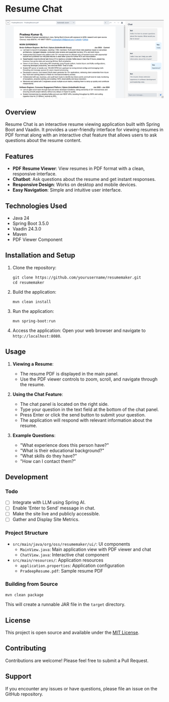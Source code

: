 # Resume Chat

![Site Screenshot](assets/img.png)

## Overview

Resume Chat is an interactive resume viewing application built with Spring Boot and Vaadin. It provides a user-friendly interface for viewing resumes in PDF format along with an interactive chat feature that allows users to ask questions about the resume content.

## Features

- **PDF Resume Viewer**: View resumes in PDF format with a clean, responsive interface.
- **Chatbot**: Ask questions about the resume and get instant responses.
- **Responsive Design**: Works on desktop and mobile devices.
- **Easy Navigation**: Simple and intuitive user interface.

## Technologies Used

- Java 24
- Spring Boot 3.5.0
- Vaadin 24.3.0
- Maven
- PDF Viewer Component

## Installation and Setup

1. Clone the repository:
   ```
   git clone https://github.com/yourusername/resumemaker.git
   cd resumemaker
   ```

2. Build the application:
   ```
   mvn clean install
   ```

3. Run the application:
   ```
   mvn spring-boot:run
   ```

4. Access the application:
   Open your web browser and navigate to `http://localhost:8080`.

## Usage

1. **Viewing a Resume**:
   - The resume PDF is displayed in the main panel.
   - Use the PDF viewer controls to zoom, scroll, and navigate through the resume.

2. **Using the Chat Feature**:
   - The chat panel is located on the right side.
   - Type your question in the text field at the bottom of the chat panel.
   - Press Enter or click the send button to submit your question.
   - The application will respond with relevant information about the resume.

3. **Example Questions**:
   - "What experience does this person have?"
   - "What is their educational background?"
   - "What skills do they have?"
   - "How can I contact them?"

## Development

### Todo
- [ ] Integrate with LLM using Spring AI.
- [ ] Enable 'Enter to Send' message in chat.
- [ ] Make the site live and publicly accessible.
- [ ] Gather and Display Site Metrics.

### Project Structure

- `src/main/java/org/oss/resumemaker/ui/`: UI components
  - `MainView.java`: Main application view with PDF viewer and chat
  - `ChatView.java`: Interactive chat component
- `src/main/resources/`: Application resources
  - `application.properties`: Application configuration
  - `PradeepResume.pdf`: Sample resume PDF

### Building from Source

```
mvn clean package
```

This will create a runnable JAR file in the `target` directory.

## License

This project is open source and available under the [MIT License](LICENSE).

## Contributing

Contributions are welcome! Please feel free to submit a Pull Request.

## Support

If you encounter any issues or have questions, please file an issue on the GitHub repository.
